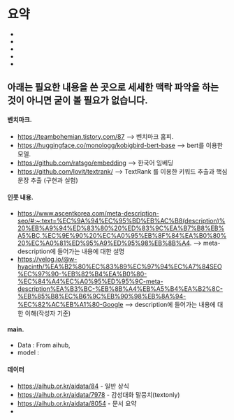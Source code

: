 # 요약

-
-
-
-
-

## 아래는 필요한 내용을 쓴 곳으로 세세한 맥락 파악을 하는 것이 아니면 굳이 볼 필요가 없습니다.

#### 벤치마크.

-   https://teambohemian.tistory.com/87 --> 벤치마크 홈피.
-   https://huggingface.co/monologg/kobigbird-bert-base --> bert를 이용한 모델.
-   https://github.com/ratsgo/embedding --> 한국어 임베딩
-   https://github.com/lovit/textrank/ --> TextRank 를 이용한 키워드 추출과 핵심 문장 추출 (구현과 실험)

#### 인풋 내용.

-   https://www.ascentkorea.com/meta-description-seo/#:~:text=%EC%9A%94%EC%95%BD%EB%AC%B8(description)%20%EB%A9%94%ED%83%80%20%ED%83%9C%EA%B7%B8%EB%A5%BC,%EC%9E%90%20%EC%A0%95%EB%8F%84%EA%B0%80%20%EC%A0%81%ED%95%A9%ED%95%98%EB%8B%A4. --> meta-description에 들어가는 내용에 대한 설명
-   https://velog.io/@w-hyacinth/%EA%B2%80%EC%83%89%EC%97%94%EC%A7%84SEO%EC%97%90-%EB%82%B4%EA%B0%80-%EC%84%A4%EC%A0%95%ED%95%9C-meta-description%EA%B3%BC-%EB%8B%A4%EB%A5%B4%EA%B2%8C-%EB%85%B8%EC%B6%9C%EB%90%98%EB%8A%94-%EC%82%AC%EB%A1%80-Google --> description에 들어가는 내용에 대한 이해(작성자 기준)

#### main.

-   Data : From aihub,
-   model :

#### 데이터

-   https://aihub.or.kr/aidata/84 - 일반 상식
-   https://aihub.or.kr/aidata/7978 - 감성대화 말뭉치(textonly)
-   https://aihub.or.kr/aidata/8054 - 문서 요약
-
